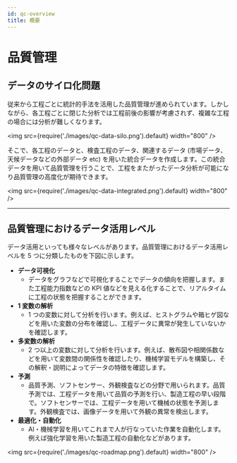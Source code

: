 ```yaml
---
id: qc-overview
title: 概要
---
```

# 品質管理
## データのサイロ化問題
従来から工程ごとに統計的手法を活用した品質管理が進められています。しかしながら、各工程ごとに閉じた分析では工程前後の影響が考慮されず、複雑な工程の場合には分析が難しくなります。

<img src={require('./images/qc-data-silo.png').default} width="800" /><br />

そこで、各工程のデータと、検査工程のデータ、関連するデータ (市場データ、天候データなどの外部データ etc) を用いた統合データを作成します。この統合データを用いて品質管理を行うことで、工程をまたがったデータ分析が可能になり品質管理の高度化が期待できます。

<img src={require('./images/qc-data-integrated.png').default} width="800" /><br />

---

## 品質管理におけるデータ活用レベル

データ活用といっても様々なレベルがあります。品質管理におけるデータ活用レベルを 5 つに分類したものを下図に示します。

- **データ可視化**
    - データをグラフなどで可視化することでデータの傾向を把握します。また工程能力指数などの KPI 値などを見える化することで、リアルタイムに工程の状態を把握することができます。
- **1 変数の解析**
    - 1 つの変数に対して分析を行います。例えば、ヒストグラムや箱ヒゲ図などを用いた変数の分布を確認し、工程データに異常が発生していないかを確認します。
- **多変数の解析**
    - 2 つ以上の変数に対して分析を行います。例えば、散布図や相関係数などを用いて変数間の関係性を確認したり、機械学習モデルを構築し、その解釈・説明によってデータの特徴を確認します。
- **予測**
    - 品質予測、ソフトセンサー、外観検査などの分野で用いられます。品質予測では、工程データを用いて品質の予測を行い、製造工程の早い段階で。ソフトセンサーでは、工程データを用いて機械の状態を予測します。外観検査では、画像データを用いて外観の異常を検出します。
- **最適化・自動化**
    - AI・機械学習を用いてこれまで人が行なっていた作業を自動化します。例えば強化学習を用いた製造工程の自動化などがあります。

<img src={require('./images/qc-roadmap.png').default} width="800" /><br />
